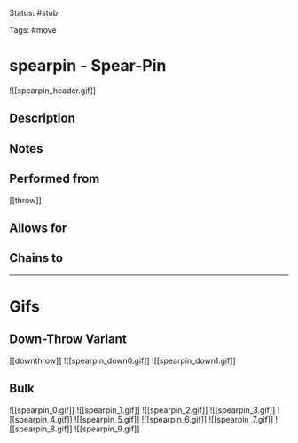 Status: #stub

Tags: #move

# spearpin - Spear-Pin
![[spearpin_header.gif]]
## Description


## Notes


## Performed from
[[throw]]

## Allows for


## Chains to


___
# Gifs
## Down-Throw Variant
[[downthrow]]
![[spearpin_down0.gif]]
![[spearpin_down1.gif]]

## Bulk
![[spearpin_0.gif]]
![[spearpin_1.gif]]
![[spearpin_2.gif]]
![[spearpin_3.gif]]
![[spearpin_4.gif]]
![[spearpin_5.gif]]
![[spearpin_6.gif]]
![[spearpin_7.gif]]
![[spearpin_8.gif]]
![[spearpin_9.gif]]